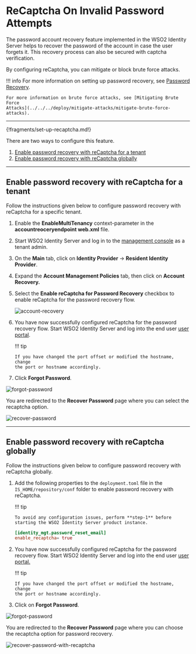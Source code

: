 # ReCaptcha On Invalid Password Attempts

The password account recovery feature implemented in the WSO2 Identity Server helps to recover the password of the account in case the user forgets it. This recovery process can also be secured with captcha verification.

By configuring reCaptcha, you can mitigate or block brute force attacks.

!!! info 
    For more information on setting up password recovery, see [Password
    Recovery](../../../guides/identity-lifecycles/recover-username/).

    For more information on brute force attacks, see [Mitigating Brute Force
    Attacks](../../../deploy/mitigate-attacks/mitigate-brute-force-attacks).

---

{!fragments/set-up-recaptcha.md!}

There are two ways to configure this feature.

1.  [Enable password recovery with reCaptcha for a tenant](#enable-password-recovery-with-recaptcha-for-a-tenant)
2.  [Enable password recovery with reCaptcha globally](#enable-password-recovery-with-recaptcha-globally)

---

## Enable password recovery with reCaptcha for a tenant

Follow the instructions given below to configure password recovery with
reCaptcha for a specific tenant.

1.  Enable the **EnableMultiTenancy** context-parameter in the
    **accountreoceryendpoint web.xml** file.

2.  Start WSO2 Identity Server and log in to the [management
    console](https://localhost:9443/carbon/admin/login.jsp) as a tenant
    admin.

3.  On the **Main** tab, click on **Identity Provider** → **Resident
    Identity Provider**.

4.  Expand the **Account Management Policies** tab, then click on
    **Account Recovery.**

5.  Select the **Enable reCaptcha for Password Recovery** checkbox to
    enable reCaptcha for the password recovery flow.

    ![account-recovery](../../assets/img/guides/enable-recaptcha.png) 

6.  You have now successfully configured reCaptcha for the password
    recovery flow. Start WSO2 Identity Server and log into the end user
    [user portal](https://localhost:9443/user-portal).

    !!! tip
    
        If you have changed the port offset or modified the hostname, change
        the port or hostname accordingly.
    

7.  Click **Forgot Password**.

![forgot-password](../../assets/img/guides/forgotten-password-option.png)

You are redirected to the **Recover Password** page where you can select
the recaptcha option.

![recover-password](../../assets/img/guides/recover-password-with-recaptcha.png)

---

## Enable password recovery with reCaptcha globally

Follow the instructions given below to configure password recovery with
reCaptcha globally.  

1.  Add the following properties to the `deployment.toml` file in the `IS_HOME/repository/conf` folder to enable 
password recovery with reCaptcha.

    !!! tip
    
        To avoid any configuration issues, perform **step-1** before
        starting the WSO2 Identity Server product instance.
    
    ``` toml    
    [identity_mgt.password_reset_email] 
    enable_recaptcha= true
    ```

2.  You have now successfully configured reCaptcha for the password
    recovery flow. Start WSO2 Identity Server and log into the end user
    [user portal.](https://localhost:9443/user-portal)  

    !!! tip
    
        If you have changed the port offset or modified the hostname, change
        the port or hostname accordingly.
    

3.  Click on **Forgot Password**.

![forgot-password](../../assets/img/guides/forgotten-password-option.png)

You are redirected to the **Recover Password** page where you can choose
the recaptcha option for password recovery.

![recover-password-with-recaptcha](../../assets/img/guides/recover-password-with-recaptcha.png)

  
